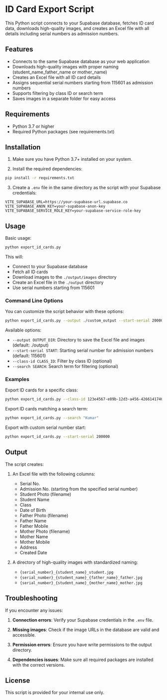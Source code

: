# ID Card Export Script

This Python script connects to your Supabase database, fetches ID card data, downloads high-quality images, and creates an Excel file with all details including serial numbers as admission numbers.

## Features

- Connects to the same Supabase database as your web application
- Downloads high-quality images with proper naming (student_name_father_name or mother_name)
- Creates an Excel file with all ID card details
- Assigns sequential serial numbers starting from 115601 as admission numbers
- Supports filtering by class ID or search term
- Saves images in a separate folder for easy access

## Requirements

- Python 3.7 or higher
- Required Python packages (see requirements.txt)

## Installation

1. Make sure you have Python 3.7+ installed on your system.

2. Install the required dependencies:

```bash
pip install -r requirements.txt
```

3. Create a `.env` file in the same directory as the script with your Supabase credentials:

```
VITE_SUPABASE_URL=https://your-supabase-url.supabase.co
VITE_SUPABASE_ANON_KEY=your-supabase-anon-key
VITE_SUPABASE_SERVICE_ROLE_KEY=your-supabase-service-role-key
```

## Usage

Basic usage:

```bash
python export_id_cards.py
```

This will:
- Connect to your Supabase database
- Fetch all ID cards
- Download images to the `./output/images` directory
- Create an Excel file in the `./output` directory
- Use serial numbers starting from 115601

### Command Line Options

You can customize the script behavior with these options:

```bash
python export_id_cards.py --output ./custom_output --start-serial 200000
```

Available options:

- `--output OUTPUT_DIR`: Directory to save the Excel file and images (default: ./output)
- `--start-serial START`: Starting serial number for admission numbers (default: 115601)
- `--class-id CLASS_ID`: Filter by class ID (optional)
- `--search SEARCH`: Search term for filtering (optional)

### Examples

Export ID cards for a specific class:

```bash
python export_id_cards.py --class-id 123e4567-e89b-12d3-a456-426614174000
```

Export ID cards matching a search term:

```bash
python export_id_cards.py --search "Kumar"
```

Export with custom serial number start:

```bash
python export_id_cards.py --start-serial 200000
```

## Output

The script creates:

1. An Excel file with the following columns:
   - Serial No.
   - Admission No. (starting from the specified serial number)
   - Student Photo (filename)
   - Student Name
   - Class
   - Date of Birth
   - Father Photo (filename)
   - Father Name
   - Father Mobile
   - Mother Photo (filename)
   - Mother Name
   - Mother Mobile
   - Address
   - Created Date

2. A directory of high-quality images with standardized naming:
   - `{serial_number}_{student_name}_student.jpg`
   - `{serial_number}_{student_name}_{father_name}_father.jpg`
   - `{serial_number}_{student_name}_{mother_name}_mother.jpg`

## Troubleshooting

If you encounter any issues:

1. **Connection errors**: Verify your Supabase credentials in the `.env` file.

2. **Missing images**: Check if the image URLs in the database are valid and accessible.

3. **Permission errors**: Ensure you have write permissions to the output directory.

4. **Dependencies issues**: Make sure all required packages are installed with the correct versions.

## License

This script is provided for your internal use only.
